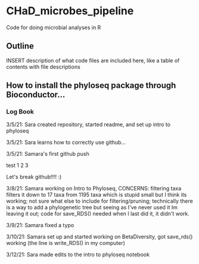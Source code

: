 # CHaD_microbes_pipeline
 Code for doing microbial analyses in R
 
## Outline
INSERT description of what code files are included here, like a table of contents with file descriptions


## How to install the phyloseq package through Bioconductor...


### Log Book

3/5/21: Sara created repository, started readme, and set up intro to phyloseq

3/5/21: Sara learns how to correctly use github...

3/5/21: Samara's first github push

test 1 2 3

Let's break github!!!! :)

3/8/21: Samara working on Intro to Phyloseq, CONCERNS: filtering taxa filters it down to 17 taxa from 1195 taxa which is stupid small but I think its working; not sure what else to include for filtering/pruning; technically there is a way to add a phylogenetic tree but seeing as I've never used it Im leaving it out; code for save_RDS() needed when I last did it, it didn't work.

3/9/21: Samara fixed a typo

3/10/21: Samara set up and started working on BetaDiversity, got save_rds() working (the line is write_RDS() in my computer)

3/12/21: Sara made edits to the intro to phyloseq notebook